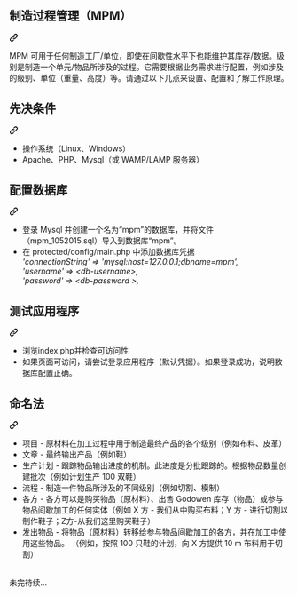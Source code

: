 <div class="Box-sc-g0xbh4-0 bJMeLZ js-snippet-clipboard-copy-unpositioned" data-hpc="true"><article class="markdown-body entry-content container-lg" itemprop="text"><div class="markdown-heading" dir="auto"><h1 tabindex="-1" class="heading-element" dir="auto"><font style="vertical-align: inherit;"><font style="vertical-align: inherit;">制造过程管理（MPM）</font></font></h1><a id="user-content-manufacturing-process-management-mpm" class="anchor" aria-label="永久链接：制造流程管理 (MPM)" href="#manufacturing-process-management-mpm"><svg class="octicon octicon-link" viewBox="0 0 16 16" version="1.1" width="16" height="16" aria-hidden="true"><path d="m7.775 3.275 1.25-1.25a3.5 3.5 0 1 1 4.95 4.95l-2.5 2.5a3.5 3.5 0 0 1-4.95 0 .751.751 0 0 1 .018-1.042.751.751 0 0 1 1.042-.018 1.998 1.998 0 0 0 2.83 0l2.5-2.5a2.002 2.002 0 0 0-2.83-2.83l-1.25 1.25a.751.751 0 0 1-1.042-.018.751.751 0 0 1-.018-1.042Zm-4.69 9.64a1.998 1.998 0 0 0 2.83 0l1.25-1.25a.751.751 0 0 1 1.042.018.751.751 0 0 1 .018 1.042l-1.25 1.25a3.5 3.5 0 1 1-4.95-4.95l2.5-2.5a3.5 3.5 0 0 1 4.95 0 .751.751 0 0 1-.018 1.042.751.751 0 0 1-1.042.018 1.998 1.998 0 0 0-2.83 0l-2.5 2.5a1.998 1.998 0 0 0 0 2.83Z"></path></svg></a></div>
<p dir="auto"><font style="vertical-align: inherit;"><font style="vertical-align: inherit;">MPM 可用于任何制造工厂/单位，即使在间歇性水平下也能维护其库存/数据。级别是制造一个单元/物品所涉及的过程。它需要根据业务需求进行配置，例如涉及的级别、单位（重量、高度）等。请通过以下几点来设置、配置和了解工作原理。</font></font></p>
<div class="markdown-heading" dir="auto"><h2 tabindex="-1" class="heading-element" dir="auto"><font style="vertical-align: inherit;"><font style="vertical-align: inherit;">先决条件</font></font></h2><a id="user-content-prerequisites" class="anchor" aria-label="永久链接：先决条件" href="#prerequisites"><svg class="octicon octicon-link" viewBox="0 0 16 16" version="1.1" width="16" height="16" aria-hidden="true"><path d="m7.775 3.275 1.25-1.25a3.5 3.5 0 1 1 4.95 4.95l-2.5 2.5a3.5 3.5 0 0 1-4.95 0 .751.751 0 0 1 .018-1.042.751.751 0 0 1 1.042-.018 1.998 1.998 0 0 0 2.83 0l2.5-2.5a2.002 2.002 0 0 0-2.83-2.83l-1.25 1.25a.751.751 0 0 1-1.042-.018.751.751 0 0 1-.018-1.042Zm-4.69 9.64a1.998 1.998 0 0 0 2.83 0l1.25-1.25a.751.751 0 0 1 1.042.018.751.751 0 0 1 .018 1.042l-1.25 1.25a3.5 3.5 0 1 1-4.95-4.95l2.5-2.5a3.5 3.5 0 0 1 4.95 0 .751.751 0 0 1-.018 1.042.751.751 0 0 1-1.042.018 1.998 1.998 0 0 0-2.83 0l-2.5 2.5a1.998 1.998 0 0 0 0 2.83Z"></path></svg></a></div>
<ul dir="auto">
<li><font style="vertical-align: inherit;"><font style="vertical-align: inherit;">操作系统（Linux、Windows）</font></font></li>
<li><font style="vertical-align: inherit;"><font style="vertical-align: inherit;">Apache、PHP、Mysql（或 WAMP/LAMP 服务器）</font></font></li>
</ul>
<div class="markdown-heading" dir="auto"><h2 tabindex="-1" class="heading-element" dir="auto"><font style="vertical-align: inherit;"><font style="vertical-align: inherit;">配置数据库</font></font></h2><a id="user-content-configure-database" class="anchor" aria-label="永久链接：配置数据库" href="#configure-database"><svg class="octicon octicon-link" viewBox="0 0 16 16" version="1.1" width="16" height="16" aria-hidden="true"><path d="m7.775 3.275 1.25-1.25a3.5 3.5 0 1 1 4.95 4.95l-2.5 2.5a3.5 3.5 0 0 1-4.95 0 .751.751 0 0 1 .018-1.042.751.751 0 0 1 1.042-.018 1.998 1.998 0 0 0 2.83 0l2.5-2.5a2.002 2.002 0 0 0-2.83-2.83l-1.25 1.25a.751.751 0 0 1-1.042-.018.751.751 0 0 1-.018-1.042Zm-4.69 9.64a1.998 1.998 0 0 0 2.83 0l1.25-1.25a.751.751 0 0 1 1.042.018.751.751 0 0 1 .018 1.042l-1.25 1.25a3.5 3.5 0 1 1-4.95-4.95l2.5-2.5a3.5 3.5 0 0 1 4.95 0 .751.751 0 0 1-.018 1.042.751.751 0 0 1-1.042.018 1.998 1.998 0 0 0-2.83 0l-2.5 2.5a1.998 1.998 0 0 0 0 2.83Z"></path></svg></a></div>
<ul dir="auto">
<li><font style="vertical-align: inherit;"><font style="vertical-align: inherit;">登录 Mysql 并创建一个名为“mpm”的数据库，并将文件（mpm_1052015.sql）导入到数据库“mpm”。</font></font></li>
<li><font style="vertical-align: inherit;"><font style="vertical-align: inherit;">在 protected/config/main.php 中添加数据库凭据</font></font><br>
<i><font style="vertical-align: inherit;"><font style="vertical-align: inherit;">'connectionString' =&gt; 'mysql:host=127.0.0.1;dbname=mpm', </font></font><br><font style="vertical-align: inherit;"><font style="vertical-align: inherit;">
'username' =&gt; &lt;db-username&gt;, </font></font><br><font style="vertical-align: inherit;"><font style="vertical-align: inherit;">
'password' =&gt; &lt;db-password &gt;,</font></font><br>
</i></li>
</ul>
<div class="markdown-heading" dir="auto"><h2 tabindex="-1" class="heading-element" dir="auto"><font style="vertical-align: inherit;"><font style="vertical-align: inherit;">测试应用程序</font></font></h2><a id="user-content-test-the-application" class="anchor" aria-label="永久链接：测试应用程序" href="#test-the-application"><svg class="octicon octicon-link" viewBox="0 0 16 16" version="1.1" width="16" height="16" aria-hidden="true"><path d="m7.775 3.275 1.25-1.25a3.5 3.5 0 1 1 4.95 4.95l-2.5 2.5a3.5 3.5 0 0 1-4.95 0 .751.751 0 0 1 .018-1.042.751.751 0 0 1 1.042-.018 1.998 1.998 0 0 0 2.83 0l2.5-2.5a2.002 2.002 0 0 0-2.83-2.83l-1.25 1.25a.751.751 0 0 1-1.042-.018.751.751 0 0 1-.018-1.042Zm-4.69 9.64a1.998 1.998 0 0 0 2.83 0l1.25-1.25a.751.751 0 0 1 1.042.018.751.751 0 0 1 .018 1.042l-1.25 1.25a3.5 3.5 0 1 1-4.95-4.95l2.5-2.5a3.5 3.5 0 0 1 4.95 0 .751.751 0 0 1-.018 1.042.751.751 0 0 1-1.042.018 1.998 1.998 0 0 0-2.83 0l-2.5 2.5a1.998 1.998 0 0 0 0 2.83Z"></path></svg></a></div>
<ul dir="auto">
<li><font style="vertical-align: inherit;"><font style="vertical-align: inherit;">浏览index.php并检查可访问性</font></font></li>
<li><font style="vertical-align: inherit;"><font style="vertical-align: inherit;">如果页面可访问，请尝试登录应用程序（默认凭据）。如果登录成功，说明数据库配置正确。</font></font></li>
</ul>
<div class="markdown-heading" dir="auto"><h2 tabindex="-1" class="heading-element" dir="auto"><font style="vertical-align: inherit;"><font style="vertical-align: inherit;">命名法</font></font></h2><a id="user-content-nomenclature" class="anchor" aria-label="永久链接：命名法" href="#nomenclature"><svg class="octicon octicon-link" viewBox="0 0 16 16" version="1.1" width="16" height="16" aria-hidden="true"><path d="m7.775 3.275 1.25-1.25a3.5 3.5 0 1 1 4.95 4.95l-2.5 2.5a3.5 3.5 0 0 1-4.95 0 .751.751 0 0 1 .018-1.042.751.751 0 0 1 1.042-.018 1.998 1.998 0 0 0 2.83 0l2.5-2.5a2.002 2.002 0 0 0-2.83-2.83l-1.25 1.25a.751.751 0 0 1-1.042-.018.751.751 0 0 1-.018-1.042Zm-4.69 9.64a1.998 1.998 0 0 0 2.83 0l1.25-1.25a.751.751 0 0 1 1.042.018.751.751 0 0 1 .018 1.042l-1.25 1.25a3.5 3.5 0 1 1-4.95-4.95l2.5-2.5a3.5 3.5 0 0 1 4.95 0 .751.751 0 0 1-.018 1.042.751.751 0 0 1-1.042.018 1.998 1.998 0 0 0-2.83 0l-2.5 2.5a1.998 1.998 0 0 0 0 2.83Z"></path></svg></a></div>
<ul dir="auto">
<li><font style="vertical-align: inherit;"><font style="vertical-align: inherit;">项目 - 原材料在加工过程中用于制造最终产品的各个级别（例如布料、皮革）</font></font></li>
<li><font style="vertical-align: inherit;"><font style="vertical-align: inherit;">文章 - 最终输出产品（例如鞋）</font></font></li>
<li><font style="vertical-align: inherit;"><font style="vertical-align: inherit;">生产计划 - 跟踪物品输出进度的机制。此进度是分批跟踪的。根据物品数量创建批次（例如计划生产 100 双鞋）</font></font></li>
<li><font style="vertical-align: inherit;"><font style="vertical-align: inherit;">流程 - 制造一件物品所涉及的不同级别（例如切割、模制）</font></font></li>
<li><font style="vertical-align: inherit;"><font style="vertical-align: inherit;">各方 - 各方可以是购买物品（原材料）、出售 Godowen 库存（物品）或参与物品间歇加工的任何实体（例如 X 方 - 我们从中购买布料；Y 方 - 进行切割以制作鞋子；Z方-从我们这里购买鞋子）</font></font></li>
<li><font style="vertical-align: inherit;"><font style="vertical-align: inherit;">发出物品 - 将物品（原材料）转移给参与物品间歇加工的各方，并在加工中使用这些物品。 （例如，按照 100 只鞋的计划，向 X 方提供 10 m 布料用于切割）</font></font></li>
</ul>
<p dir="auto"><br><font style="vertical-align: inherit;"><font style="vertical-align: inherit;">未完待续...</font></font></p>
</article></div>
